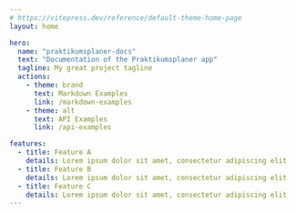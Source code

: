 ```yaml
---
# https://vitepress.dev/reference/default-theme-home-page
layout: home

hero:
  name: "praktikumsplaner-docs"
  text: "Documentation of the Praktikumsplaner app"
  tagline: My great project tagline
  actions:
    - theme: brand
      text: Markdown Examples
      link: /markdown-examples
    - theme: alt
      text: API Examples
      link: /api-examples

features:
  - title: Feature A
    details: Lorem ipsum dolor sit amet, consectetur adipiscing elit
  - title: Feature B
    details: Lorem ipsum dolor sit amet, consectetur adipiscing elit
  - title: Feature C
    details: Lorem ipsum dolor sit amet, consectetur adipiscing elit
---
```


